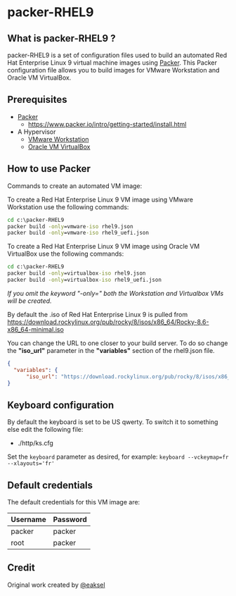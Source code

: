 # packer-RHEL9

## What is packer-RHEL9 ?

packer-RHEL9 is a set of configuration files used to build an automated Red Hat Enterprise Linux 9 virtual machine images using [Packer](https://www.packer.io/).
This Packer configuration file allows you to build images for VMware Workstation and Oracle VM VirtualBox.

## Prerequisites

- [Packer](https://www.packer.io/downloads.html)
  - <https://www.packer.io/intro/getting-started/install.html>
- A Hypervisor
  - [VMware Workstation](https://www.vmware.com/products/workstation-pro.html)
  - [Oracle VM VirtualBox](https://www.virtualbox.org/)

## How to use Packer

Commands to create an automated VM image:

To create a Red Hat Enterprise Linux 9 VM image using VMware Workstation use the following commands:

```cmd
cd c:\packer-RHEL9
packer build -only=vmware-iso rhel9.json
packer build -only=vmware-iso rhel9_uefi.json
```

To create a Red Hat Enterprise Linux 9 VM image using Oracle VM VirtualBox use the following commands:

```cmd
cd c:\packer-RHEL9
packer build -only=virtualbox-iso rhel9.json
packer build -only=virtualbox-iso rhel9_uefi.json
```

*If you omit the keyword "-only=" both the Workstation and Virtualbox VMs will be created.*

By default the .iso of Red Hat Enterprise Linux 9 is pulled from <https://download.rockylinux.org/pub/rocky/8/isos/x86_64/Rocky-8.6-x86_64-minimal.iso>

You can change the URL to one closer to your build server. To do so change the **"iso_url"** parameter in the **"variables"** section of the rhel9.json file.

```json
{
  "variables": {
      "iso_url": "https://download.rockylinux.org/pub/rocky/8/isos/x86_64/Rocky-8.6-x86_64-minimal.iso"
}
```

## Keyboard configuration

By default the keyboard is set to be US qwerty.
To switch it to something else edit the following file:

- ./http/ks.cfg

Set the `keyboard` parameter as desired, for example: `keyboard --vckeymap=fr --xlayouts='fr'`

## Default credentials

The default credentials for this VM image are:

|Username|Password|
|--------|--------|
|packer|packer|
|root|packer|

## Credit

Original work created by [@eaksel](https://github.com/eaksel)